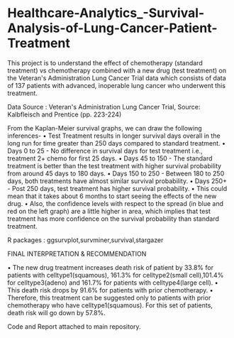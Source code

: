 # Healthcare-Analytics_-Survival-Analysis-of-Lung-Cancer-Patient-Treatment


This project is to understand the effect of chemotherapy (standard treatment) vs chemotherapy combined with a new drug (test treatment) on the Veteran's Administration Lung Cancer Trial data which consists of data of 137 patients with advanced, inoperable lung cancer who underwent this treatment.

Data Source :
Veteran's Administration Lung Cancer Trial, Source: Kalbfleisch and Prentice (pp. 223-224)

From the Kaplan-Meier survival graphs, we can draw the following inferences-
•	Test Treatment results in longer survival days overall in the long run for time greater than 250 days compared to standard treatment. 
•	Days 0 to 25 - No difference in survival days for test treatment i.e., treatment 2+ chemo for first 25 days.
•	Days 45 to 150 - The standard treatment is better than the test treatment with higher survival probability from around 45 days to 180 days.
•	Days 150 to 250 - Between 180 to 250 days, both treatments have almost similar survival probability.
•	Days 250+ - Post 250 days, test treatment has higher survival probability.
•	This could mean that it takes about 6 months to start seeing the effects of the new drug.
•	Also, the confidence levels with respect to the spread (in blue and red on the left graph) are a little higher in area, which implies that test treatment has more confidence on the survival probability than standard treatment. 

R packages :
ggsurvplot,survminer,survival,stargazer

FINAL INTERPRETATION & RECOMMENDATION

•	The new drug treatment increases death risk of patient by 33.8% for patients with celltype1(squamous), 161.3% for celltype2(small cell),101.4% for celltype3(adeno) and 161.7% for patients with celltype4(large cell). 
•	This death risk drops by 91.6% for patients with prior chemotherapy. 
•	Therefore, this treatment can be suggested only to patients with prior chemotherapy who have celltype1(squamous). For this set of patients, death risk will go down by 57.8%.

Code and Report attached to main repository.
